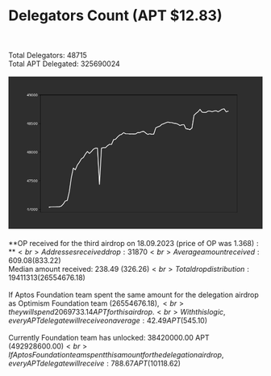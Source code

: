 # Delegators Count (APT $12.83)<br><br>
Total Delegators: 48715<br>
Total APT Delegated: 325690024<br><br>
![Delegators Plot](delegators_plot.png)<br><br>
**OP received for the third airdrop on 18.09.2023 (price of OP was $1.368):**<br>
Addresses received drop: 31870<br>
Average amount received: 609.08 ($833.22)<br>
Median amount received: 238.49 ($326.26)<br>
Total drop distribution: 19411313 ($26554676.18)<br><br>
If Aptos Foundation team spent the same amount for the delegation airdrop as Optimism Foundation team ($26554676.18),<br>
they will spend 2069733.14 APT for this airdrop.<br>
With this logic, every APT delegate will receive on average: 42.49 APT ($545.10)<br><br>
Currently Foundation team has unlocked: 38420000.00 APT ($492928600.00)<br>
If Aptos Foundation team spent this amount for the delegation airdrop, every APT delegate will receive : 788.67 APT ($10118.62)<br>
